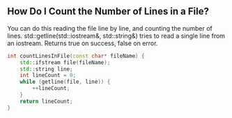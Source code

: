 ## How Do I Count the Number of Lines in a File?

You can do this reading the file line by line, and counting the number of lines. 
std::getline(std::iostream&, std::string&) tries to read a single line from an 
iostream. Returns true on success, false on error.

```c++
int countLinesInFile(const char* fileName) {
    std::ifstream file(fileName);
    std::string line;
    int lineCount = 0;
    while (getline(file, line)) {
        ++lineCount;
    }
    return lineCount;
}

